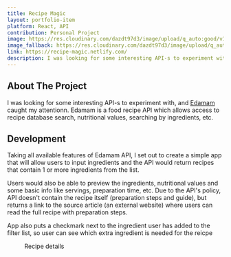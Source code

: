 ```yaml
---
title: Recipe Magic
layout: portfolio-item
platform: React, API
contribution: Personal Project
image: https://res.cloudinary.com/dazdt97d3/image/upload/q_auto:good/v1578231531/work/recipe-magic-1.webp
image_fallback: https://res.cloudinary.com/dazdt97d3/image/upload/q_auto:good/v1578231531/work/recipe-magic-1.jpg
link: https://recipe-magic.netlify.com/
description: I was looking for some interesting API-s to experiment with, and Edamam caught my attentionn. Edamam is a food recipe API which allows access to recipe database search, nutritional values, searching by ingredients, etc.
---
```


<article class="block block--text">

<div class="project__headingWrapper">
<h2 class="title--secondary project__heading">About The Project</h2>
</div>

<p>I was looking for some interesting API-s to experiment with, and <a href="https://developer.edamam.com/" target="_blank" rel="nofollow noreferrer">Edamam</a> caught my attentionn. Edamam is a food recipe API which allows access to recipe database search, nutritional values, searching by ingredients, etc.</p>

</article>

<article class="block block--text">

<div class="project__headingWrapper">
<h2 class="title--secondary project__heading">Development</h2>
</div>

<p>Taking all available features of Edamam API, I set out to create a simple app that will allow users to input ingredients and the API would return recipes that contain 1 or more ingredients from the list.
</p>

<p>Users would also be able to preview the ingredients, nutritional values and some basic info like servings, preparation time, etc. Due to the API's policy, API doesn't contain the recipe itself (preparation steps and guide), but returns a link to the source article (an external website) where users can read the full recipe with preparation steps.</p>

<p>App also puts a checkmark next to the ingredient user has added to the filter list, so user can see which extra ingredient is needed for the reicpe</p>
</article>

<article class="block block--image">
<figure class="imageContainer">
<div class="image--default imageContainer image--1024x643">
<div class="icon icon__image image--placeholder"></div>
</div>
        <picture>
            <source data-srcset="https://res.cloudinary.com/dazdt97d3/image/upload/q_auto:good/v1578232108/work/recipe-magic-2.webp" type="image/webp" />
            <source data-srcset="https://res.cloudinary.com/dazdt97d3/image/upload/q_auto:good/v1578232108/work/recipe-magic-2.jpg" />
            <img
                class="image--lazyLoaded"
                src="https://res.cloudinary.com/dazdt97d3/image/upload/q_auto:low/v1546683551/devstar/placeholder.png"
                data-src="https://res.cloudinary.com/dazdt97d3/image/upload/q_auto:good/v1578232108/work/recipe-magic-2.jpg"
                alt=""
            />
        </picture>

<figcaption>Recipe details</figcaption>
</figure>
</article>
